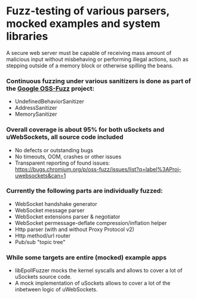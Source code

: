 # Fuzz-testing of various parsers, mocked examples and system libraries

A secure web server must be capable of receiving mass amount of malicious input without misbehaving or performing illegal actions, such as stepping outside of a memory block or otherwise spilling the beans.

### Continuous fuzzing under various sanitizers is done as part of the [Google OSS-Fuzz](https://github.com/google/oss-fuzz#oss-fuzz---continuous-fuzzing-for-open-source-software) project:

- UndefinedBehaviorSanitizer
- AddressSanitizer
- MemorySanitizer

### Overall coverage is about 95% for both uSockets and uWebSockets, all source code included

- No defects or outstanding bugs
- No timeouts, OOM, crashes or other issues
- Transparent reporting of found issues: https://bugs.chromium.org/p/oss-fuzz/issues/list?q=label%3AProj-uwebsockets&can=1

### Currently the following parts are individually fuzzed:

- WebSocket handshake generator
- WebSocket message parser
- WebSocket extensions parser & negotiator
- WebSocket permessage-deflate compression/inflation helper
- Http parser (with and without Proxy Protocol v2)
- Http method/url router
- Pub/sub "topic tree"

### While some targets are entire (mocked) example apps

- libEpollFuzzer mocks the kernel syscalls and allows to cover a lot of uSockets source code.
- A mock implementation of uSockets allows to cover a lot of the inbetween logic of uWebSockets.
